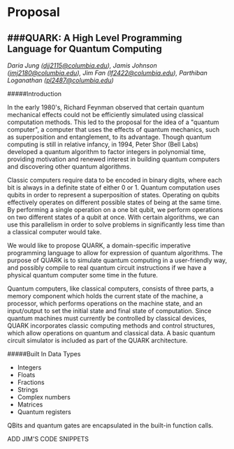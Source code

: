 Proposal
========

###QUARK: A High Level Programming Language for Quantum Computing
---

*Daria Jung (djj2115@columbia.edu), Jamis Johnson (jmj2180@columbia.edu), Jim Fan (lf2422@columbia.edu), Parthiban Loganathan (pl2487@columbia.edu)*

#####Introduction

In the early 1980's, Richard Feynman observed that certain quantum mechanical effects could not be efficiently simulated using classical computation methods. This led to the proposal for the idea of a "quantum computer", a computer that uses the effects of quantum mechanics, such as superposition and entanglement, to its advantage. Though quantum computing is still in relative infancy, in 1994, Peter Shor (Bell Labs) developed a quantum algorithm to factor integers in polynomial time, providing motivation and renewed interest in building quantum computers and discovering other quantum algorithms. 

Classic computers require data to be encoded in binary digits, where each bit is always in a definite state of either 0 or 1. Quantum computation uses qubits in order to represent a superposition of states. Operating on qubits effectively operates on different possible states of being at the same time. By performing a single operation on a one bit qubit, we perform operations on two different states of a qubit at once. With certain algorithms, we can use this parallelism in order to solve problems in significantly less time than a classical computer would take.

We would like to propose QUARK, a domain-specific imperative programming language to allow for expression of quantum algorithms. The purpose of QUARK is to simulate quantum computing in a user-friendly way, and possibly compile to real quantum circuit instructions if we have a physical quantum computer some time in the future. 

Quantum computers, like classical computers, consists of three parts, a memory component which holds the current state of the machine, a processor, which performs operations on the machine state, and an input/output to set the initial state and final state of computation. Since quantum machines must currently be controlled by classical devices, QUARK incorporates classic computing methods and control structures, which allow operations on quantum and classical data. A basic quantum circuit simulator is included as part of the QUARK architecture.

#####Built In Data Types
- Integers
- Floats
- Fractions
- Strings
- Complex numbers
- Matrices
- Quantum registers

QBits and quantum gates are encapsulated in the built-in function calls. 

ADD JIM'S CODE SNIPPETS
